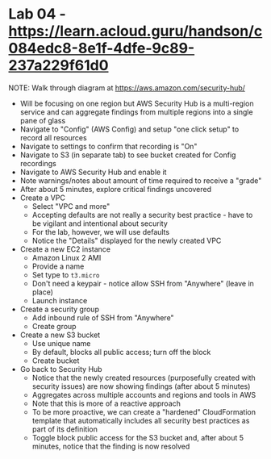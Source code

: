 # Lab 04 - https://learn.acloud.guru/handson/c084edc8-8e1f-4dfe-9c89-237a229f61d0

NOTE: Walk through diagram at https://aws.amazon.com/security-hub/

* Will be focusing on one region but AWS Security Hub is a multi-region service and can aggregate findings from multiple regions into a single pane of glass
* Navigate to "Config" (AWS Config) and setup "one click setup" to record all resources
* Navigate to settings to confirm that recording is "On"
* Navigate to S3 (in separate tab) to see bucket created for Config recordings
* Navigate to AWS Security Hub and enable it
* Note warnings/notes about amount of time required to receive a "grade"
* After about 5 minutes, explore critical findings uncovered
* Create a VPC
    - Select "VPC and more"
    - Accepting defaults are not really a security best practice - have to be vigilant and intentional about security
    - For the lab, however, we will use defaults
    - Notice the "Details" displayed for the newly created VPC
* Create a new EC2 instance
    - Amazon Linux 2 AMI
    - Provide a name
    - Set type to `t3.micro`
    - Don't need a keypair - notice allow SSH from "Anywhere" (leave in place)
    - Launch instance
* Create a security group
    - Add inbound rule of SSH from "Anywhere"
    - Create group
* Create a new S3 bucket
    - Use unique name
    - By default, blocks all public access; turn off the block
    - Create bucket
* Go back to Security Hub
    - Notice that the newly created resources (purposefully created with security issues) are now showing findings (after about 5 minutes)
    - Aggregates across multiple accounts and regions and tools in AWS
    - Note that this is more of a reactive approach
    - To be more proactive, we can create a "hardened" CloudFormation template that automatically includes all security best practices as part of its definition
    - Toggle block public access for the S3 bucket and, after about 5 minutes, notice that the finding is now resolved
